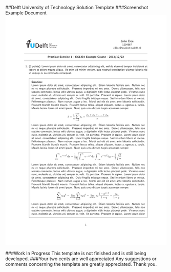 ##Delft University of Technology Solution Template
###Screenshot Example Document
[![TU Delft Solution Template](screenshot.png?raw=true)](./English/Example.pdf?raw=true)

###Work In Progress
This template is not finished and is still being developed.
###Your two cents are well appreciated
Any suggestions or comments concerning the template are greatly appreciated. Thank you.
